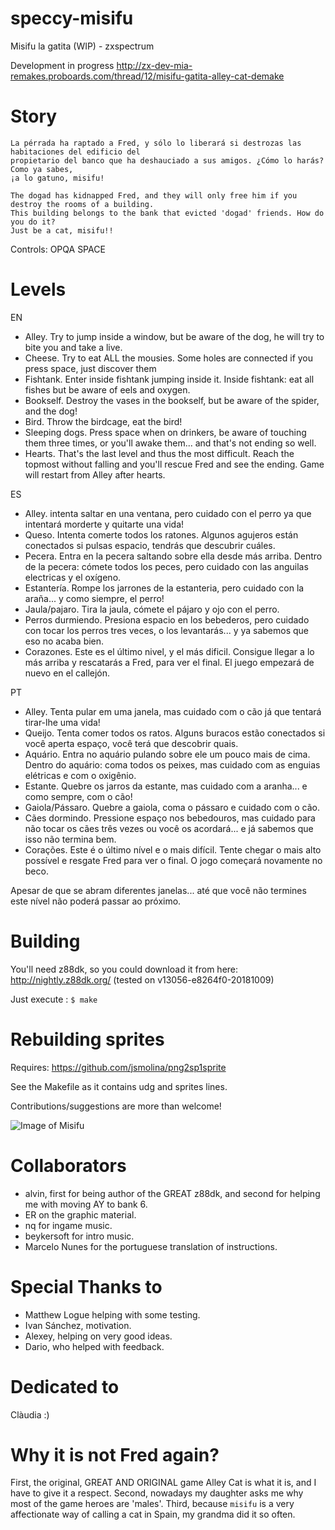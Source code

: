 # speccy-misifu
Misifu la gatita (WIP) - zxspectrum

Development in progress
http://zx-dev-mia-remakes.proboards.com/thread/12/misifu-gatita-alley-cat-demake

# Story
```
La pérrada ha raptado a Fred, y sólo lo liberará si destrozas las habitaciones del edificio del 
propietario del banco que ha deshauciado a sus amigos. ¿Cómo lo harás? Como ya sabes, 
¡a lo gatuno, misifu!
```

```
The dogad has kidnapped Fred, and they will only free him if you destroy the rooms of a building. 
This building belongs to the bank that evicted 'dogad' friends. How do you do it? 
Just be a cat, misifu!!
```
Controls: OPQA SPACE

# Levels

EN
- Alley. Try to jump inside a window, but be aware of the dog, he will try to bite you and take a live.
- Cheese. Try to eat ALL the mousies. Some holes are connected if you press space, just discover them
- Fishtank. Enter inside fishtank jumping inside it. Inside fishtank: eat all fishes but be aware of eels and oxygen.
- Bookself. Destroy the vases in the bookself, but be aware of the spider, and the dog!
- Bird. Throw the birdcage, eat the bird!
- Sleeping dogs. Press space when on drinkers, be aware of touching them three times, or you'll awake them... and that's not ending so well.
- Hearts. That's the last level and thus the most difficult. Reach the topmost without falling and you'll rescue Fred and see the ending. 
Game will restart from Alley after hearts.

ES
- Alley. intenta saltar en una ventana, pero cuidado con el perro ya que intentará morderte y quitarte una vida!
- Queso. Intenta comerte todos los ratones. Algunos agujeros están conectados si pulsas espacio, tendrás que descubrir cuáles.
- Pecera. Entra en la pecera saltando sobre ella desde más arriba. Dentro de la pecera: cómete todos los peces, pero cuidado con las anguilas electricas y el oxígeno.
- Estantería. Rompe los jarrones de la estanteria, pero cuidado con la araña... y como siempre, el perro!
- Jaula/pajaro. Tira la jaula, cómete el pájaro y ojo con el perro.
- Perros durmiendo. Presiona espacio en los bebederos, pero cuidado con tocar los perros tres veces, o los levantarás... y ya sabemos que eso no acaba bien.
- Corazones. Este es el último nivel, y el más dificil. Consigue llegar a lo más arriba y rescatarás a Fred, para ver el final.
El juego empezará de nuevo en el callejón.

PT
- Alley. Tenta pular em uma janela, mas cuidado com o cão já que tentará tirar-lhe uma vida!
- Queijo. Tenta comer todos os ratos. Alguns buracos estão conectados si você aperta espaço, você terá que descobrir quais. 
- Aquário. Entra no aquário pulando sobre ele um pouco mais de cima. Dentro do aquário: coma todos os peixes, mas cuidado com as enguias elétricas e com o oxigênio. 
- Estante. Quebre os jarros da estante, mas cuidado com a aranha... e como sempre, com o cão!
- Gaiola/Pássaro. Quebre a gaiola, coma o pássaro e cuidado com o cão. 
- Cães dormindo. Pressione espaço nos bebedouros, mas cuidado para não tocar os cães três vezes ou você os acordará... e já sabemos que isso não termina bem. 
- Corações. Este é o último nível e o mais difícil. Tente chegar o mais alto possível e resgate Fred para ver o final. O jogo começará novamente no beco. 

Apesar de que se abram diferentes janelas... até que você não termines este nível não poderá passar ao próximo. 


# Building
You'll need z88dk, so you could download it from here:
http://nightly.z88dk.org/
(tested on v13056-e8264f0-20181009)

Just execute :
`$ make` 

# Rebuilding sprites
Requires:
https://github.com/jsmolina/png2sp1sprite

See the Makefile as it contains udg and sprites lines.



Contributions/suggestions are more than welcome!

![Image of Misifu](https://user-images.githubusercontent.com/447481/50655530-c5d09800-0f90-11e9-8c1a-0f209cd2cd70.png)


# Collaborators
* alvin, first for being author of the GREAT z88dk, and second for helping me with moving AY to bank 6.
* ER on the graphic material.
* nq for ingame music.
* beykersoft for intro music.
* Marcelo Nunes for the portuguese translation of instructions.

# Special Thanks to
* Matthew Logue helping with some testing.
* Ivan Sánchez, motivation.
* Alexey, helping on very good ideas.
* Dario, who helped with feedback.

# Dedicated to
Clàudia :)

# Why it is not Fred again?
First, the original, GREAT AND ORIGINAL game Alley Cat is what it is, and I have to give it a respect. 
Second, nowadays my daughter asks me why most of the game heroes are 'males'.
Third, because `misifu` is a very affectionate way of calling a cat in Spain, my grandma did it so often.
